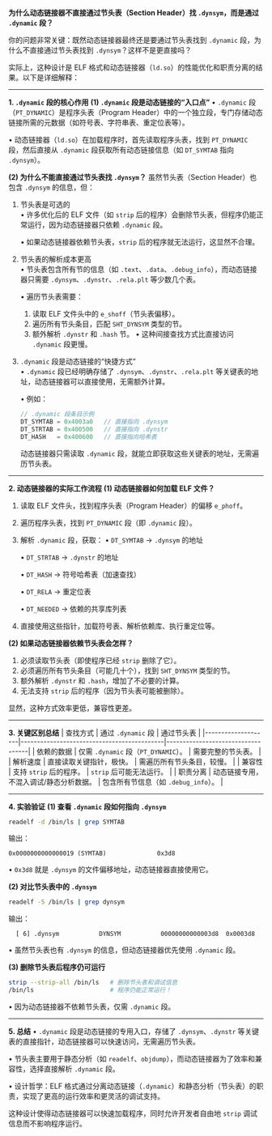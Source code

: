 **为什么动态链接器不直接通过节头表（Section Header）找 `.dynsym`，而是通过 `.dynamic` 段？**

你的问题非常关键：既然动态链接器最终还是要通过节头表找到 `.dynamic` 段，为什么不直接通过节头表找到 `.dynsym`？这样不是更直接吗？  

实际上，这种设计是 ELF 格式和动态链接器（`ld.so`）的性能优化和职责分离的结果。以下是详细解释：

---

**1. `.dynamic` 段的核心作用**
**(1) `.dynamic` 段是动态链接的“入口点”**
• `.dynamic` 段（`PT_DYNAMIC`）是程序头表（Program Header）中的一个独立段，专门存储动态链接所需的元数据（如符号表、字符串表、重定位表等）。

• 动态链接器（`ld.so`）在加载程序时，首先读取程序头表，找到 `PT_DYNAMIC` 段，然后直接从 `.dynamic` 段获取所有动态链接信息（如 `DT_SYMTAB` 指向 `.dynsym`）。


**(2) 为什么不能直接通过节头表找 `.dynsym`？**
虽然节头表（Section Header）也包含 `.dynsym` 的信息，但：
1. 节头表是可选的  
   • 许多优化后的 ELF 文件（如 `strip` 后的程序）会删除节头表，但程序仍能正常运行，因为动态链接器只依赖 `.dynamic` 段。

   • 如果动态链接器依赖节头表，`strip` 后的程序就无法运行，这显然不合理。


2. 节头表的解析成本更高  
   • 节头表包含所有节的信息（如 `.text`、`.data`、`.debug_info`），而动态链接器只需要 `.dynsym`、`.dynstr`、`.rela.plt` 等少数几个表。

   • 遍历节头表需要：

     1. 读取 ELF 文件头中的 `e_shoff`（节头表偏移）。
     2. 遍历所有节头条目，匹配 `SHT_DYNSYM` 类型的节。
     3. 额外解析 `.dynstr` 和 `.hash` 节。
   • 这种间接查找方式比直接访问 `.dynamic` 段更慢。


3. `.dynamic` 段是动态链接的“快捷方式”  
   • `.dynamic` 段已经明确存储了 `.dynsym`、`.dynstr`、`.rela.plt` 等关键表的地址，动态链接器可以直接使用，无需额外计算。

   • 例如：

     ```c
     // .dynamic 段条目示例
     DT_SYMTAB = 0x4003a0   // 直接指向 .dynsym
     DT_STRTAB = 0x400500   // 直接指向 .dynstr
     DT_HASH   = 0x400600   // 直接指向哈希表
     ```
     动态链接器只需读取 `.dynamic` 段，就能立即获取这些关键表的地址，无需遍历节头表。

---

**2. 动态链接器的实际工作流程**
**(1) 动态链接器如何加载 ELF 文件？**
1. 读取 ELF 文件头，找到程序头表（Program Header）的偏移 `e_phoff`。
2. 遍历程序头表，找到 `PT_DYNAMIC` 段（即 `.dynamic` 段）。
3. 解析 `.dynamic` 段，获取：
   • `DT_SYMTAB` → `.dynsym` 的地址

   • `DT_STRTAB` → `.dynstr` 的地址

   • `DT_HASH` → 符号哈希表（加速查找）

   • `DT_RELA` → 重定位表

   • `DT_NEEDED` → 依赖的共享库列表

4. 直接使用这些指针，加载符号表、解析依赖库、执行重定位等。

**(2) 如果动态链接器依赖节头表会怎样？**
1. 必须读取节头表（即使程序已经 `strip` 删除了它）。
2. 必须遍历所有节头条目（可能几十个），找到 `SHT_DYNSYM` 类型的节。
3. 额外解析 `.dynstr` 和 `.hash`，增加了不必要的计算。
4. 无法支持 `strip` 后的程序（因为节头表可能被删除）。

显然，这种方式效率更低，兼容性更差。

---

**3. 关键区别总结**
| 查找方式       | 通过 `.dynamic` 段                     | 通过节头表                     |
|--------------------|--------------------------------------------|-----------------------------------|
| 依赖的数据      | 仅需 `.dynamic` 段（`PT_DYNAMIC`）。         | 需要完整的节头表。                 |
| 解析速度        | 直接读取关键指针，极快。                    | 需遍历所有节头条目，较慢。          |
| 兼容性          | 支持 `strip` 后的程序。                     | `strip` 后可能无法运行。           |
| 职责分离        | 动态链接专用，不混入调试/静态分析数据。       | 包含所有节信息（如 `.debug_info`）。 |

---

**4. 实验验证**
**(1) 查看 `.dynamic` 段如何指向 `.dynsym`**
```bash
readelf -d /bin/ls | grep SYMTAB
```
输出：
```
0x0000000000000019 (SYMTAB)              0x3d8
```
• `0x3d8` 就是 `.dynsym` 的文件偏移地址，动态链接器直接使用它。


**(2) 对比节头表中的 `.dynsym`**
```bash
readelf -S /bin/ls | grep dynsym
```
输出：
```
  [ 6] .dynsym           DYNSYM           00000000000003d8  0x0003d8
```
• 虽然节头表也有 `.dynsym` 的信息，但动态链接器优先使用 `.dynamic` 段。


**(3) 删除节头表后程序仍可运行**
```bash
strip --strip-all /bin/ls   # 删除节头表和调试信息
/bin/ls                     # 程序仍能正常运行！
```
• 因为动态链接器不依赖节头表，仅需 `.dynamic` 段。


---

**5. 总结**
• `.dynamic` 段是动态链接的专用入口，存储了 `.dynsym`、`.dynstr` 等关键表的直接指针，动态链接器可以快速访问，无需遍历节头表。

• 节头表主要用于静态分析（如 `readelf`、`objdump`），而动态链接器为了效率和兼容性，选择直接解析 `.dynamic` 段。

• 设计哲学：ELF 格式通过分离动态链接（`.dynamic`）和静态分析（节头表）的职责，实现了更高的运行效率和更灵活的调试支持。


这种设计使得动态链接器可以快速加载程序，同时允许开发者自由地 `strip` 调试信息而不影响程序运行。